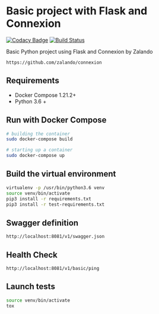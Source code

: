 # Basic project with Flask and Connexion

[![Codacy Badge](https://api.codacy.com/project/badge/Grade/d768904f2be345dfa475ae58b8d8fd99)](https://app.codacy.com/app/kevinmmartins/python-flask-swagger-basic?utm_source=github.com&utm_medium=referral&utm_content=kevinmmartins/python-flask-swagger-basic&utm_campaign=Badge_Grade_Dashboard)
[![Build Status](https://travis-ci.org/kevinmmartins/python-flask-connexion-example.svg?branch=master)](https://travis-ci.org/kevinmmartins/python-flask-connexion-example)

Basic Python project using Flask and Connexion by Zalando

```http
https://github.com/zalando/connexion
```

## Requirements

* Docker Compose 1.21.2+
* Python 3.6 +

## Run with Docker Compose

```bash
# building the container
sudo docker-compose build

# starting up a container
sudo docker-compose up
```

## Build the virtual environment

```bash
virtualenv -p /usr/bin/python3.6 venv
source venv/bin/activate
pip3 install -r requirements.txt
pip3 install -r test-requirements.txt
```

## Swagger definition

```http
http://localhost:8081/v1/swagger.json
```

## Health Check

```http
http://localhost:8081/v1/basic/ping
```

## Launch tests

```bash
source venv/bin/activate
tox
```

